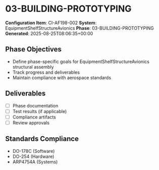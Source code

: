 # 03-BUILDING-PROTOTYPING

**Configuration Item**: CI-AF198-002
**System**: EquipmentShelfStructureAvionics
**Phase**: 03-BUILDING-PROTOTYPING
**Generated**: 2025-08-25T08:06:35+00:00

## Phase Objectives
- Define phase-specific goals for EquipmentShelfStructureAvionics structural assembly
- Track progress and deliverables
- Maintain compliance with aerospace standards

## Deliverables
- [ ] Phase documentation
- [ ] Test results (if applicable)
- [ ] Compliance artifacts
- [ ] Review approvals

## Standards Compliance
- DO-178C (Software)
- DO-254 (Hardware)
- ARP4754A (Systems)

